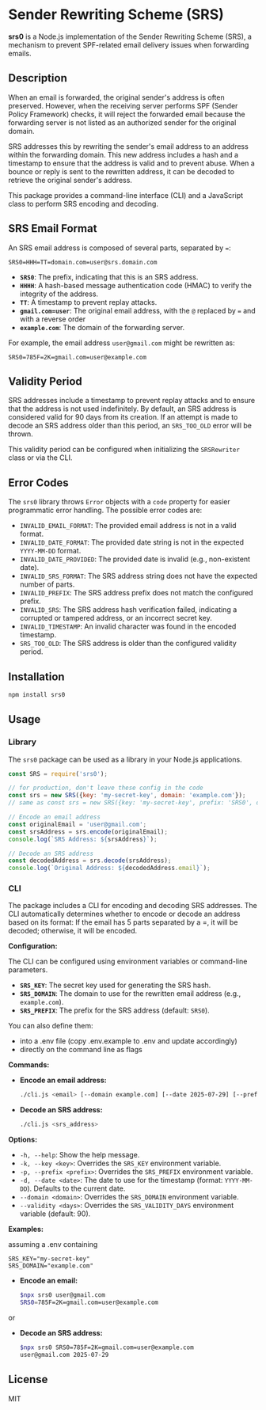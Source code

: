 # Sender Rewriting Scheme (SRS)

**srs0** is a Node.js implementation of the Sender Rewriting Scheme (SRS), a mechanism to prevent SPF-related email delivery issues when forwarding emails.

## Description

When an email is forwarded, the original sender's address is often preserved. However, when the receiving server performs SPF (Sender Policy Framework) checks, it will reject the forwarded email because the forwarding server is not listed as an authorized sender for the original domain.

SRS addresses this by rewriting the sender's email address to an address within the forwarding domain. This new address includes a hash and a timestamp to ensure that the address is valid and to prevent abuse. When a bounce or reply is sent to the rewritten address, it can be decoded to retrieve the original sender's address.

This package provides a command-line interface (CLI) and a JavaScript class to perform SRS encoding and decoding.

## SRS Email Format

An SRS email address is composed of several parts, separated by `=`:

`SRS0=HHH=TT=domain.com=user@srs.domain.com`

*   **`SRS0`**: The prefix, indicating that this is an SRS address.
*   **`HHHH`**: A hash-based message authentication code (HMAC) to verify the integrity of the address.
*   **`TT`**: A timestamp to prevent replay attacks.
*   **`gmail.com=user`**: The original email address, with the `@` replaced by `=` and with a reverse order
*   **`example.com`**: The domain of the forwarding server.

For example, the email address `user@gmail.com` might be rewritten as:

`SRS0=785F=2K=gmail.com=user@example.com`

## Validity Period

SRS addresses include a timestamp to prevent replay attacks and to ensure that the address is not used indefinitely. By default, an SRS address is considered valid for 90 days from its creation. If an attempt is made to decode an SRS address older than this period, an `SRS_TOO_OLD` error will be thrown.

This validity period can be configured when initializing the `SRSRewriter` class or via the CLI.

## Error Codes

The `srs0` library throws `Error` objects with a `code` property for easier programmatic error handling. The possible error codes are:

*   `INVALID_EMAIL_FORMAT`: The provided email address is not in a valid format.
*   `INVALID_DATE_FORMAT`: The provided date string is not in the expected `YYYY-MM-DD` format.
*   `INVALID_DATE_PROVIDED`: The provided date is invalid (e.g., non-existent date).
*   `INVALID_SRS_FORMAT`: The SRS address string does not have the expected number of parts.
*   `INVALID_PREFIX`: The SRS address prefix does not match the configured prefix.
*   `INVALID_SRS`: The SRS address hash verification failed, indicating a corrupted or tampered address, or an incorrect secret key.
*   `INVALID_TIMESTAMP`: An invalid character was found in the encoded timestamp.
*   `SRS_TOO_OLD`: The SRS address is older than the configured validity period.

## Installation

```bash
npm install srs0
```

## Usage

### Library

The `srs0` package can be used as a library in your Node.js applications.

```javascript
const SRS = require('srs0');

// for production, don't leave these config in the code
const srs = new SRS({key: 'my-secret-key', domain: 'example.com'});
// same as const srs = new SRS({key: 'my-secret-key', prefix: 'SRS0', domain: 'example.com', validityDays: 90});

// Encode an email address
const originalEmail = 'user@gmail.com';
const srsAddress = srs.encode(originalEmail);
console.log(`SRS Address: ${srsAddress}`);

// Decode an SRS address
const decodedAddress = srs.decode(srsAddress);
console.log(`Original Address: ${decodedAddress.email}`);
```

### CLI

The package includes a CLI for encoding and decoding SRS addresses. 
The CLI automatically determines whether to encode or decode an address based on its format: If the email has 5 parts separated by a =, it will be decoded; otherwise, it will be encoded.

**Configuration:**

The CLI can be configured using environment variables or command-line parameters.

*   **`SRS_KEY`**: The secret key used for generating the SRS hash.
*   **`SRS_DOMAIN`**: The domain to use for the rewritten email address (e.g., `example.com`).
*   **`SRS_PREFIX`**: The prefix for the SRS address (default: `SRS0`).

You can also define them:
- into a .env file (copy .env.example to .env and update accordingly)
- directly on the command line as flags

**Commands:**

*   **Encode an email address:**

    ```bash
    ./cli.js <email> [--domain example.com] [--date 2025-07-29] [--prefix SRS0] [--key your-secret-key]
    ```

*   **Decode an SRS address:**

    ```bash
    ./cli.js <srs_address> 
    ```


**Options:**

*   `-h, --help`: Show the help message.
*   `-k, --key <key>`: Overrides the `SRS_KEY` environment variable.
*   `-p, --prefix <prefix>`: Overrides the `SRS_PREFIX` environment variable.
*   `-d, --date <date>`: The date to use for the timestamp (format: `YYYY-MM-DD`). Defaults to the current date.
*   `--domain <domain>`: Overrides the `SRS_DOMAIN` environment variable.
*   `--validity <days>`: Overrides the `SRS_VALIDITY_DAYS` environment variable (default: 90).

**Examples:**

assuming a .env containing


    SRS_KEY="my-secret-key"
    SRS_DOMAIN="example.com"


*   **Encode an email:**

    ```bash
    $npx srs0 user@gmail.com
    SRS0=785F=2K=gmail.com=user@example.com

    ```
or 

*   **Decode an SRS address:**

    ```bash
    $npx srs0 SRS0=785F=2K=gmail.com=user@example.com
    user@gmail.com 2025-07-29
    ```

## License

MIT
